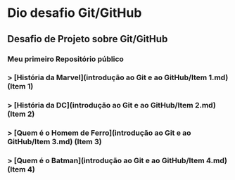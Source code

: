 # Dio desafio Git/GitHub

## Desafio de Projeto sobre Git/GitHub

### Meu primeiro Repositório público



### > [História da Marvel](introdução ao Git e ao GitHub/Item 1.md) (Item 1)

### > [História da DC](introdução ao Git e ao GitHub/Item 2.md) (Item 2)

### > [Quem é o Homem de Ferro](introdução ao Git e ao GitHub/Item 3.md) (Item 3)

### > [Quem é o Batman](introdução ao Git e ao GitHub/Item 4.md) (Item 4)
